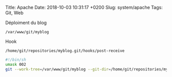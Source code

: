 Title:  Apache
Date:   2018-10-03 10:31:17 +0200
Slug: system/apache
Tags: Git, Web


Déploiment du blog

	/var/www/git/myblog
	
Hook

	/home/git/repositories/myblog.git/hooks/post-receive

```sh
#!/bin/sh
umask 002
git --work-tree=/var/www/git/myblog --git-dir=/home/git/repositories/myblog.git checkout -f 
```

